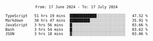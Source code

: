 <div align="center">
<p style="text-align: center;">
<!--START_SECTION:waka-->

```txt
From: 17 June 2024 - To: 17 July 2024

TypeScript   51 hrs 19 mins  ████████████░░░░░░░░░░░░░   47.52 %
Markdown     38 hrs 47 mins  █████████░░░░░░░░░░░░░░░░   35.91 %
JavaScript   3 hrs 56 mins   █░░░░░░░░░░░░░░░░░░░░░░░░   03.66 %
Bash         3 hrs 54 mins   █░░░░░░░░░░░░░░░░░░░░░░░░   03.62 %
JSON         3 hrs 18 mins   ▓░░░░░░░░░░░░░░░░░░░░░░░░   03.06 %
```

<!--END_SECTION:waka-->
</p>
</div>
